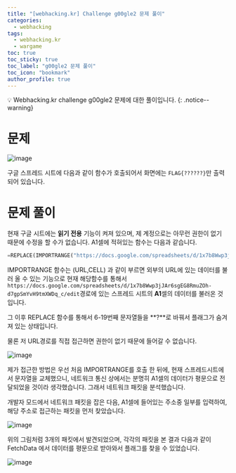 ```yaml
---
title: "[webhacking.kr] Challenge g00gle2 문제 풀이"
categories:
  - webhacking
tags:
  - webhacking.kr
  - wargame
toc: true
toc_sticky: true
toc_label: "g00gle2 문제 풀이"
toc_icon: "bookmark"
author_profile: true
---
```


💡 Webhacking.kr challenge g00gle2 문제에 대한 풀이입니다.
{: .notice--warning}

# 문제
  ![image](https://user-images.githubusercontent.com/33647663/152630424-281e44ad-4495-4aed-90fb-0d11350cc626.png)

  구글 스프레드 시트에 다음과 같이 함수가 호출되어서 화면에는 ```FLAG{??????}```만 출력되어 있습니다.


# 문제 풀이
  현재 구글 시트에는 **읽기 전용** 기능이 켜져 있으며, 제 계정으로는 아무런 권한이 없기 때문에 수정을 할 수가 없습니다. A1셀에 적혀있는 함수는 다음과 같습니다.

  ```python
  =REPLACE(IMPORTRANGE("https://docs.google.com/spreadsheets/d/1x7b8Wwp3jJAr6sgEG8RmuZOh-d7gpSmYvH9tmXWDq_c/edit","A1"),6,19,REPT("?",19-6))
  ```

  IMPORTRANGE 함수는 (URL,CELL) 과 같이 부르면 외부의 URL에 있는 데이터를 불러 올 수 있는 기능으로 현재 해당함수를 통해서 ```https://docs.google.com/spreadsheets/d/1x7b8Wwp3jJAr6sgEG8RmuZOh-d7gpSmYvH9tmXWDq_c/edit```경로에 있는 스프레드 시트의 **A1**셀의 데이터를 불러온 것입니다. 

  그 이후 REPLACE 함수를 통해서 6-19번째 문자열들을 **?**로 바꿔서 플래그가 숨겨져 있는 상태입니다.

  물론 저 URL경로를 직접 접근하면 권한이 없기 때문에 들어갈 수 없습니다.

  ![image](https://user-images.githubusercontent.com/33647663/152630527-a8faf26e-2dad-43d8-9491-81741db6eba9.png)

  제가 접근한 방법은 우선 처음 IMPORTRANGE를 호출 한 뒤에, 현재 스프레드시트에서 문자열을 교체했으니, 네트워크 통신 상에서는 분명히 A1셀의 데이터가 평문으로 전달되었을 것이라 생각했습니다. 그래서 네트워크 패킷을 분석했습니다.

  개발자 모드에서 네트워크 패킷을 잡은 다음, A1셀에 들어있는 주소중 일부를 입력하여, 해당 주소로 접근하는 패킷을 먼저 찾았습니다.

  ![image](https://user-images.githubusercontent.com/33647663/152631279-936a75ac-b76d-473a-b7aa-63b19b1eea40.png)

  위의 그림처럼 3개의 패킷에서 발견되었으며, 각각의 패킷을 본 결과 다음과 같이 FetchData 에서 데이터를 평문으로 받아와서 플래그를 찾을 수 있었습니다.

  ![image](https://user-images.githubusercontent.com/33647663/152631323-ee20764c-01ac-429b-b8d7-39cf01dd3603.png)






  